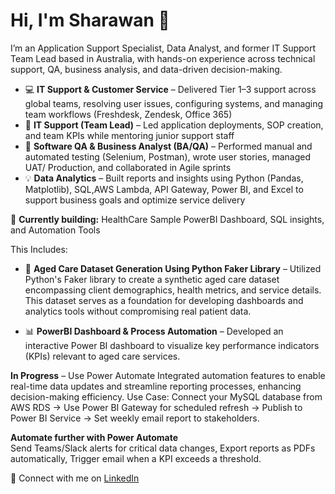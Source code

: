 # Hi, I'm Sharawan 👋

I’m an Application Support Specialist, Data Analyst, and former IT Support Team Lead based in Australia, with hands-on experience across technical support, QA, business analysis, and data-driven decision-making.

- 💻 **IT Support & Customer Service** – Delivered Tier 1–3 support across global teams, resolving user issues, configuring systems, and managing team workflows (Freshdesk, Zendesk, Office 365)
- 🧩 **IT Support (Team Lead)** – Led application deployments, SOP creation, and team KPIs while mentoring junior support staff
- 🧪 **Software QA & Business Analyst (BA/QA)** – Performed manual and automated testing (Selenium, Postman), wrote user stories, managed UAT/ Production, and collaborated in Agile sprints
- 💡 **Data Analytics** – Built reports and insights using Python (Pandas, Matplotlib), SQL,AWS Lambda, API Gateway, Power BI, and Excel to support business goals and optimize service delivery


🚀 **Currently building:** 
HealthCare Sample PowerBI Dashboard, SQL insights, and Automation Tools

This Includes:
- 🧠 **Aged Care Dataset Generation Using Python Faker Library** – Utilized Python's Faker library to create a synthetic aged care dataset encompassing client demographics, health metrics, and service details. This dataset serves as a foundation for developing dashboards and analytics tools without compromising real patient data. ​


- 📊 **PowerBI Dashboard & Process Automation** – Developed an interactive Power BI dashboard to visualize key performance indicators (KPIs) relevant to aged care services.

**In Progress** – Use Power Automate Integrated automation features to enable real-time data updates and streamline reporting processes, enhancing decision-making efficiency.
Use Case: Connect your MySQL database from AWS RDS → Use Power BI Gateway for scheduled refresh → Publish to Power BI Service → Set weekly email report to stakeholders.

**Automate further with Power Automate**  
Send Teams/Slack alerts for critical data changes,
Export reports as PDFs automatically,
Trigger email when a KPI exceeds a threshold.

🔗 Connect with me on [LinkedIn](https://www.linkedin.com/in/sharawan-thapa-6aa108123)

